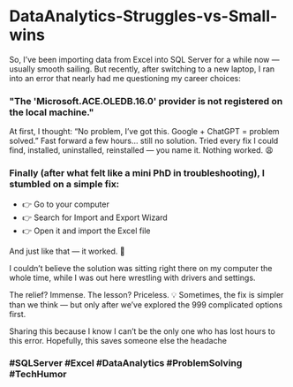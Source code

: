 # DataAnalytics-Struggles-vs-Small-wins
So, I’ve been importing data from Excel into SQL Server for a while now — usually smooth sailing. But recently, after switching to a new laptop, I ran into an error that nearly had me questioning my career choices:

### "The 'Microsoft.ACE.OLEDB.16.0' provider is not registered on the local machine."

At first, I thought: “No problem, I’ve got this. Google + ChatGPT = problem solved.”
Fast forward a few hours… still no solution. Tried every fix I could find, installed, uninstalled, reinstalled — you name it. Nothing worked. 😩

### Finally (after what felt like a mini PhD in troubleshooting), I stumbled on a simple fix:
- 👉 Go to your computer
- 👉 Search for Import and Export Wizard
- 👉 Open it and import the Excel file

And just like that — it worked. 🎉

I couldn’t believe the solution was sitting right there on my computer the whole time, while I was out here wrestling with drivers and settings.

The relief? Immense. The lesson? Priceless.
💡 Sometimes, the fix is simpler than we think — but only after we’ve explored the 999 complicated options first.

Sharing this because I know I can’t be the only one who has lost hours to this error. Hopefully, this saves someone else the headache

### #SQLServer #Excel #DataAnalytics #ProblemSolving #TechHumor
